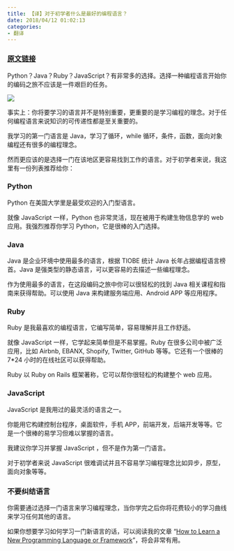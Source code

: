 ```yaml
---
title: 【译】对于初学者什么是最好的编程语言？
date: 2018/04/12 01:02:13       
categories: 
- 翻译
---
```



### [原文链接](https://hackernoon.com/what-is-the-best-programming-language-to-start-8ca8fb5e9a60)

Python？Java？Ruby？JavaScript？有非常多的选择。选择一种编程语言开始你的编码之旅不应该是一件艰巨的任务。

![](https://ws2.sinaimg.cn/large/006tKfTcgy1fq952y5gn6j318g0p0q88.jpg)

事实上：你将要学习的语言并不是特别重要，更重要的是学习编程的理念。对于任何编程语言来说知识的可传递性都是至关重要的。

我学习的第一门语言是 Java，学习了循环，while 循环，条件，函数，面向对象编程还有很多的编程理念。

然而更应该的是选择一门在该地区更容易找到工作的语言。对于初学者来说，我这里有一份列表推荐给你：


### Python

Python 在美国大学里是最受欢迎的入门型语言。

就像 JavaScript 一样，Python 也非常灵活，现在被用于构建生物信息学的 web 应用。我强烈推荐你学习 Python，它是很棒的入门选择。

### Java

Java 是企业环境中使用最多的语言，根据 TIOBE 统计 Java 长年占据编程语言榜首。Java 是强类型的静态语言，可以更容易的去描述一些编程理念。

作为使用最多的语言，在这段编码之旅中你可以很轻松的找到 Java 相关课程和指南来获得帮助。可以使用 Java 来构建服务端应用、Android APP 等应用程序。

### Ruby

Ruby 是我最喜欢的编程语言，它编写简单，容易理解并且工作舒适。

就像 JavaScript 一样，它学起来简单但是不易掌握。Ruby 在很多公司中被广泛应用，比如 Airbnb, EBANX, Shopify, Twitter, GitHub 等等。它还有一个很棒的 7*24 小时的在线社区可以获得帮助。

Ruby 以  Ruby on Rails 框架著称，它可以帮你很轻松的构建整个 web 应用。



### JavaScript

JavaScript 是我用过的最灵活的语言之一。

你能用它构建控制台程序，桌面软件，手机 APP，前端开发，后端开发等等。它是一个很棒的易学习但难以掌握的语言。

我建议你学习并掌握 JavaScript ，但不是作为第一门语言。

对于初学者来说 JavaScript 很难调试并且不容易学习编程理念比如异步，原型，面向对象等等。

### 不要纠结语言

你需要通过选择一门语言来学习编程理念，当你学完之后你将花费较小的学习曲线来学习任何其他的语言。


如果你想要学习如何学习一门新语言的话，可以阅读我的文章 “[How to Learn a New Programming Language or Framework](https://hackernoon.com/what-is-the-best-programming-language-to-start-8ca8fb5e9a60)”，将会非常有用。


